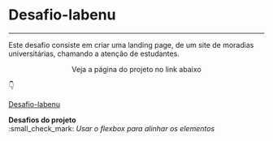 # Desafio-labenu
---
Este desafio consiste em criar uma landing page, de um site de moradias universitárias, chamando a atenção de estudantes.

<p align="center">Veja a página do projeto no link abaixo</p> 

👇
 
[Desafio-labenu](https://desafio-labenu.netlify.app/)

**Desafios do projeto**<br>
:small_check_mark: *Usar o flexbox para alinhar os elementos*



